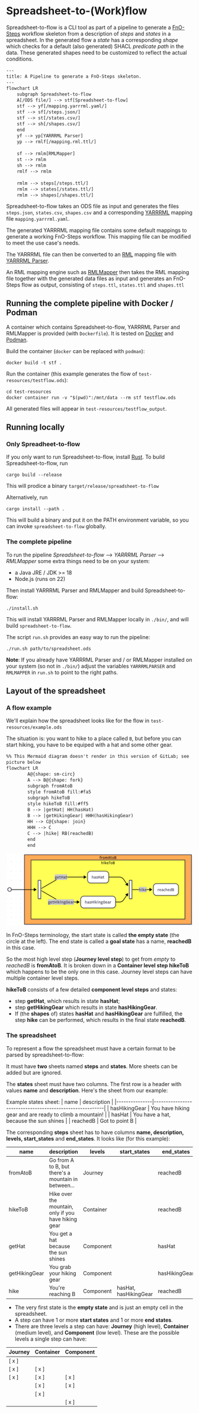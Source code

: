 # Spreadsheet-to-(Work)flow

Spreadsheet-to-flow is a CLI tool as part of a pipeline to generate a 
[FnO-Steps](https://spec.knows.idlab.ugent.be/fno-steps/latest/) workflow
skeleton from a description of *steps* and *states* in a spreadsheet.
In the generated flow a *state* has a corresponding *shape* which
checks for a default (also generated) SHACL *predicate path* in the data.
These generated shapes need to be customized to reflect the actual conditions.

```mermaid
---
title: A Pipeline to generate a FnO-Steps skeleton.
---
flowchart LR
    subgraph Spreadsheet-to-flow
    A[/ODS file/] --> stf[Spreadsheet-to-flow]
    stf --> yf[/mapping.yarrrml.yaml/]
    stf --> sf[/steps.json/]
    stf --> st[/states.csv/]
    stf --> sh[/shapes.csv/]
    end
    yf --> yp[YARRRML Parser]
    yp --> rmlf[/mapping.rml.ttl/]

    sf --> rmlm[RMLMapper]
    st --> rmlm
    sh --> rmlm
    rmlf --> rmlm

    rmlm --> steps[/steps.ttl/]
    rmlm --> states[/states.ttl/]
    rmlm --> shapes[/shapes.ttl/]
```

Spreadsheet-to-flow takes an ODS file as input and generates the files
`steps.json`, `states.csv`, `shapes.csv` and a corresponding
[YARRRML](https://rml.io/yarrrml/) mapping file `mapping.yarrrml.yaml`.

The generated YARRRML mapping file contains some default mappings to
generate a working FnO-Steps workflow. This mapping file can be modified
to meet the use case's needs.

The YARRRML file can then be converted to an [RML](https://rml.io/specs/rml/)
mapping file with [YARRRML Parser](https://github.com/rmlio/yarrrml-parser).

An RML mapping engine such as [RMLMapper](https://github.com/RMLio/rmlmapper-java)
then takes the RML mapping file together with the generated data files as input
and generates an FnO-Steps flow as output, consisting of
`steps.ttl`, `states.ttl` and `shapes.ttl`

## Running the complete pipeline with Docker / Podman
A container which contains Spreadsheet-to-flow, YARRRML Parser and RMLMapper is provided (with `Dockerfile`).
It is tested on [Docker](https://www.docker.com/) and [Podman](https://podman.io/).

Build the container (`docker` can be replaced with `podman`):

```shell
docker build -t stf .
```

Run the container (this example generates the flow of `test-resources/testflow.ods`):

```shell
cd test-resources
docker container run -v "$(pwd)":/mnt/data --rm stf testflow.ods
```

All generated files will appear in `test-resources/testflow_output`.

## Running locally

### Only Spreadheet-to-flow

If you only want to run Spreadsheet-to-flow, install [Rust](https://www.rust-lang.org/tools/install).
To build Spreadsheet-to-flow, run

```shell
cargo build --release
```

This will prodice a binary `target/release/spreadsheet-to-flow`
 
Alternatively, run

```shell
cargo install --path .
```
This will build a binary and put it on the PATH environment variable,
so you can invoke `spreadsheet-to-flow` globally.

### The complete pipeline

To run the pipeline *Spreadsheet-to-flow* --> *YARRRML Parser* --> *RMLMapper*
some extra things need to be on your system:
- a Java JRE / JDK >= 18
- Node.js (runs on 22)

Then install YARRRML Parser and RMLMapper and build Spreadsheet-to-flow:
```shell
./install.sh
```
This will install YARRRML Parser and RMLMapper locally in `./bin/`, and will build
`spreadsheet-to-flow`.

The script `run.sh` provides an easy way to run the pipeline:
```shell
./run.sh path/to/spreadsheet.ods
```

**Note**: If you already have YARRRML Parser and / or RMLMapper installed
on your system (so not in `./bin/`) adjust the variables
`YARRRMLPARSER` and `RMLMAPPER` in `run.sh` to point to the right paths.


## Layout of the spreadsheet

### A flow example
We'll explain how the spreadsheet looks like for the flow in `test-resources/example.ods`

The situation is: you want to hike to a place called `B`, but before you
can start hiking, you have to be equiped with a hat and some other gear.


```
%% This Mermaid diagram doesn't render in this version of GitLab; see picture below
flowchart LR
        A@{shape: sm-circ}
        A --> B@{shape: fork}
        subgraph fromAtoB
        style fromAtoB fill:#fa5
        subgraph hikeToB
        style hikeToB fill:#ff5
        B --> |getHat| HH(hasHat)
        B --> |getHikingGear| HHH(hasHikingGear)
        HH --> C@{shape: join}
        HHH --> C
        C --> |hike| RB(reachedB)
        end
        end
```

![example flow](test-resources/example_flow.png)

In FnO-Steps terminology, the start state is called **the empty state** (the circle at the left).
The end state is called a **goal state** has a name, **reachedB** in this case.

So the most high level step (**Journey level step**) to get from *empty* to *reachedB* is **fromAtoB**.
It is broken down in a **Container level step hikeToB** which happens to be the only one in this case.
Journey level steps can have multiple container level steps.

**hikeToB** consists of a few detailed **component level steps** and states:
- step **getHat**, which results in state **hasHat**;
- step **getHikingGear** which results in state **hasHikingGear**.
- If (the **shapes** of) states **hasHat** and **hasHikingGear** are fulfilled, the step **hike** can be performed, which results in the final state **reachedB**.

### The spreadsheet
To represent a flow the spreadsheet must have a certain format to be parsed by spreadsheet-to-flow:

It must have **two** sheets named **steps** and **states**. More sheets can be added but are ignored.

The **states** sheet must have two columns. The first row is a header with values **name** and **description**.
Here's the sheet from our example:

Example states sheet:
| name          | description                                             |
|---------------|---------------------------------------------------------|
| hasHikingGear | You have hiking gear and are ready to climb a mountain! |
| hasHat        | You have a hat, because the sun shines                  |
| reachedB      | Got to point B                                          |

The corresponding **steps** sheet has to have columns **name, description, levels, start_states** and **end_states**.
It looks like (for this example):

| name          | description                                           | levels    | start_states          | end_states    |
|---------------|-------------------------------------------------------|-----------|-----------------------|---------------|
| fromAtoB      | Go from A to B, but there's a mountain in between...  | Journey   |                       | reachedB      |
| hikeToB       | Hike over the mountain, only if you have hiking gear  | Container |                       | reachedB      |
| getHat        | You get a hat because the sun shines                  | Component |                       | hasHat        |
| getHikingGear | You grab your hiking gear                             | Component |                       | hasHikingGear |
| hike          | You're reaching B                                     | Component | hasHat, hasHikingGear | reachedB      |

- The very first state is the **empty state** and is just an empty cell in the spreadsheet.
- A step can have 1 or more **start states** and 1 or more **end states**.
- There are three levels a step can have: **Journey** (high level), **Container** (medium level), and **Component** (low level).
  These are the possible levels a single step can have:

| Journey | Container | Component |
|---------|-----------|-----------|
| [ x ]   |           |           |
| [ x ]   | [ x ]     |           |
| [ x ]   | [ x ]     | [ x ]     |
|         | [ x ]     | [ x ]     |
|         | [ x ]     |           |
|         |           | [ x ]     |
